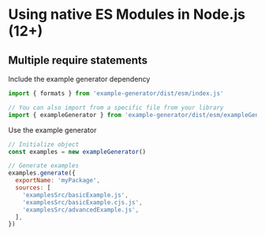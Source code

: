 # Using native ES Modules in Node.js (12+)

## Multiple require statements

Include the example generator dependency

```js
import { formats } from 'example-generator/dist/esm/index.js'

// You can also import from a specific file from your library
import { exampleGenerator } from 'example-generator/dist/esm/exampleGenerator.js'
```

Use the example generator

```js
// Initialize object
const examples = new exampleGenerator()

// Generate examples
examples.generate({
  exportName: 'myPackage',
  sources: [
    'examplesSrc/basicExample.js',
    'examplesSrc/basicExample.cjs.js',
    'examplesSrc/advancedExample.js',
  ],
})
```
